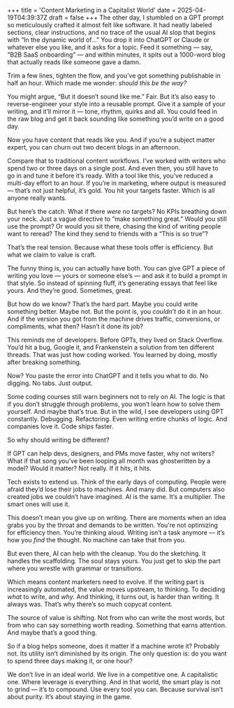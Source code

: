 +++
title = 'Content Marketing in a Capitalist World'
date = 2025-04-19T04:39:37Z
draft = false
+++
The other day, I stumbled on a GPT prompt so meticulously crafted it almost felt like software. It had neatly labeled sections, clear instructions, and no trace of the usual AI slop that begins with “In the dynamic world of…” You drop it into ChatGPT or Claude or whatever else you like, and it asks for a topic. Feed it something — say, “B2B SaaS onboarding” — and within minutes, it spits out a 1000-word blog that actually reads like someone gave a damn.

Trim a few lines, tighten the flow, and you’ve got something publishable in half an hour. Which made me wonder: *should this be the way?*

You might argue, “But it doesn’t sound like me.” Fair. But it’s also easy to reverse-engineer your style into a reusable prompt. Give it a sample of your writing, and it’ll mirror it — tone, rhythm, quirks and all. You could feed in the raw blog and get it back sounding like something you’d write on a good day.

Now you have content that reads like you. And if you’re a subject matter expert, you can churn out two decent blogs in an afternoon.

Compare that to traditional content workflows. I’ve worked with writers who spend two or three days on a single post. And even then, you still have to go in and tune it before it’s ready. With a tool like this, you’ve reduced a multi-day effort to an hour. If you’re in marketing, where output is measured — that’s not just helpful, it’s gold. You hit your targets faster. Which is all anyone really wants.

But here’s the catch. What if there *were* no targets? No KPIs breathing down your neck. Just a vague directive to “make something great.” Would you still use the prompt? Or would you sit there, chasing the kind of writing people want to reread? The kind they send to friends with a “This is so true”?

That’s the real tension. Because what these tools offer is efficiency. But what we claim to value is craft.

The funny thing is, you can actually have both. You can give GPT a piece of writing you love — yours or someone else’s — and ask it to build a prompt in that style. So instead of spinning fluff, it’s generating essays that feel like yours. And they’re good. Sometimes, great.

But how do we know? That’s the hard part. Maybe you could write something better. Maybe not. But the point is, you *couldn’t* do it in an hour. And if the version you got from the machine drives traffic, conversions, or compliments, what then? Hasn’t it done its job?

This reminds me of developers. Before GPTs, they lived on Stack Overflow. You’d hit a bug, Google it, and Frankenstein a solution from ten different threads. That was just how coding worked. You learned by doing, mostly after breaking something.

Now? You paste the error into ChatGPT and it tells you what to do. No digging. No tabs. Just output.

Some coding courses still warn beginners not to rely on AI. The logic is that if you don’t struggle through problems, you won’t learn how to solve them yourself. And maybe that’s true. But in the wild, I see developers using GPT constantly. Debugging. Refactoring. Even writing entire chunks of logic. And companies love it. Code ships faster.

So why should writing be different?

If GPT can help devs, designers, and PMs move faster, why not writers? What if that song you’ve been looping all month was ghostwritten by a model? Would it matter? Not really. If it hits, it hits.

Tech exists to extend us. Think of the early days of computing. People were afraid they’d lose their jobs to machines. And many did. But computers also created jobs we couldn’t have imagined. AI is the same. It’s a multiplier. The smart ones will use it.

This doesn’t mean you give up on writing. There are moments when an idea grabs you by the throat and demands to be written. You’re not optimizing for efficiency then. You’re thinking aloud. Writing isn’t a task anymore — it’s how you *find* the thought. No machine can take that from you.

But even there, AI can help with the cleanup. You do the sketching. It handles the scaffolding. The soul stays yours. You just get to skip the part where you wrestle with grammar or transitions.

Which means content marketers need to evolve. If the writing part is increasingly automated, the value moves upstream, to thinking. To deciding *what* to write, and *why*. And thinking, it turns out, is harder than writing. It always was. That’s why there’s so much copycat content.

The source of value is shifting. Not from who can write the most words, but from who can say something worth reading. Something that earns attention. And maybe that’s a good thing.

So if a blog helps someone, does it matter if a machine wrote it? Probably not. Its utility isn’t diminished by its origin. The only question is: do you want to spend three days making it, or one hour?

We don’t live in an ideal world. We live in a competitive one. A capitalistic one. Where leverage is everything. And in that world, the smart play is not to grind — it’s to compound. Use every tool you can. Because survival isn’t about purity. It’s about staying in the game.